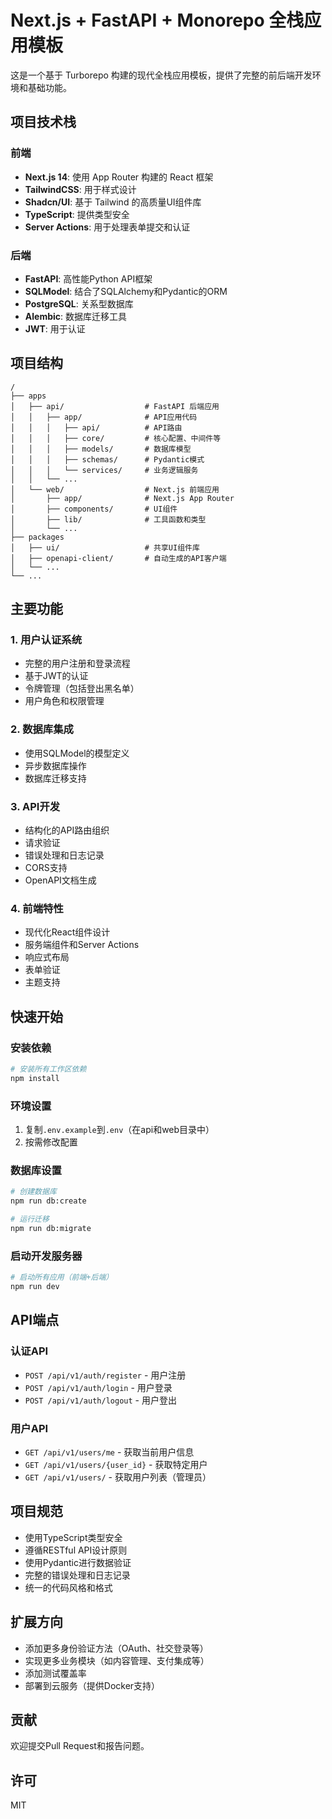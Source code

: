 # Next.js + FastAPI + Monorepo 全栈应用模板

这是一个基于 Turborepo 构建的现代全栈应用模板，提供了完整的前后端开发环境和基础功能。

## 项目技术栈

### 前端
- **Next.js 14**: 使用 App Router 构建的 React 框架
- **TailwindCSS**: 用于样式设计
- **Shadcn/UI**: 基于 Tailwind 的高质量UI组件库
- **TypeScript**: 提供类型安全
- **Server Actions**: 用于处理表单提交和认证

### 后端
- **FastAPI**: 高性能Python API框架
- **SQLModel**: 结合了SQLAlchemy和Pydantic的ORM
- **PostgreSQL**: 关系型数据库
- **Alembic**: 数据库迁移工具
- **JWT**: 用于认证

## 项目结构

```
/
├── apps
│   ├── api/                  # FastAPI 后端应用
│   │   ├── app/              # API应用代码
│   │   │   ├── api/          # API路由
│   │   │   ├── core/         # 核心配置、中间件等
│   │   │   ├── models/       # 数据库模型
│   │   │   ├── schemas/      # Pydantic模式
│   │   │   └── services/     # 业务逻辑服务
│   │   └── ...
│   └── web/                  # Next.js 前端应用
│       ├── app/              # Next.js App Router
│       ├── components/       # UI组件
│       ├── lib/              # 工具函数和类型
│       └── ...
├── packages
│   ├── ui/                   # 共享UI组件库
│   ├── openapi-client/       # 自动生成的API客户端
│   └── ...
└── ...
```

## 主要功能

### 1. 用户认证系统
- 完整的用户注册和登录流程
- 基于JWT的认证
- 令牌管理（包括登出黑名单）
- 用户角色和权限管理

### 2. 数据库集成
- 使用SQLModel的模型定义
- 异步数据库操作
- 数据库迁移支持

### 3. API开发
- 结构化的API路由组织
- 请求验证
- 错误处理和日志记录
- CORS支持
- OpenAPI文档生成

### 4. 前端特性
- 现代化React组件设计
- 服务端组件和Server Actions
- 响应式布局
- 表单验证
- 主题支持

## 快速开始

### 安装依赖
```bash
# 安装所有工作区依赖
npm install
```

### 环境设置
1. 复制`.env.example`到`.env`（在api和web目录中）
2. 按需修改配置

### 数据库设置
```bash
# 创建数据库
npm run db:create

# 运行迁移
npm run db:migrate
```

### 启动开发服务器
```bash
# 启动所有应用（前端+后端）
npm run dev
```

## API端点

### 认证API
- `POST /api/v1/auth/register` - 用户注册
- `POST /api/v1/auth/login` - 用户登录
- `POST /api/v1/auth/logout` - 用户登出

### 用户API
- `GET /api/v1/users/me` - 获取当前用户信息
- `GET /api/v1/users/{user_id}` - 获取特定用户
- `GET /api/v1/users/` - 获取用户列表（管理员）

## 项目规范

- 使用TypeScript类型安全
- 遵循RESTful API设计原则
- 使用Pydantic进行数据验证
- 完整的错误处理和日志记录
- 统一的代码风格和格式

## 扩展方向

- 添加更多身份验证方法（OAuth、社交登录等）
- 实现更多业务模块（如内容管理、支付集成等）
- 添加测试覆盖率
- 部署到云服务（提供Docker支持）

## 贡献

欢迎提交Pull Request和报告问题。

## 许可

MIT
